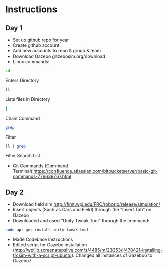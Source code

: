 # Instructions
## Day 1
+ Set up github repo for year
+ Create github account
+ Add new accounts to repo & group & team
+ Download Gazebo gazebosim.org/download
+ Linux commands:
```bash
cd
```
Enters Directory
```bash
ll
```
Lists files in Directory
```bash
|
```
Chain Command
```bash
grep
```
Filter
```bash
ll | grep
```
Filter Search List
+ Git Commands (Command Terminal):https://confluence.atlassian.com/bitbucketserver/basic-git-commands-776639767.html



## Day 2
+ Download field sim http://first.wpi.edu/FRC/roborio/release/simulation/
+ Insert objects (Such as Cars and Field) through the "Insert Tab" on Gazebo
+ Downloaded and used "Unity Tweak Tool" through the command: 
```bash
sudo apt-get install unity-tweak-tool
```
+ Made Codebase Instructions
+ Edited script for Gazebo installation (http://wpilib.screenstepslive.com/s/4485/m/23353/l/478421-installing-frcsim-with-a-script-ubuntu): Changed all instances of Gazebo6 to Gazebo7
